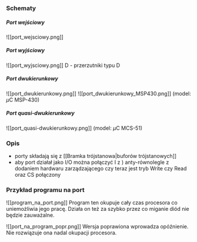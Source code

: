 ### Schematy
##### Port wejściowy
![[port_wejsciowy.png]]

##### Port wyjściowy
![[port_wyjsciowy.png]]
D - przerzutniki typu D

##### Port dwukierunkowy
![[port_dwukierunkowy.png]]
![[port_dwukierunkowy_MSP430.png]]
(model: $\mu$C MSP-430)

##### Port quasi-dwukierunkowy
![[port_quasi-dwukierunkowy.png]]
(model: $\mu$C MCS-51)

### Opis
- porty składają się z [[Bramka trójstanowa|buforów trójstanowych]]
- aby port działał jako I/O można połączyć I z ) anty-równolegle z dodaniem hardwaru zarządzającego czy teraz jest tryb Write czy Read oraz CS połączony

### Przykład programu na port
![[program_na_port.png]]
Program ten okupuje cały czas procesora co uniemożliwia jego pracę. Działa on też za szybko przez co miganie diód nie będzie zauważalne.

![[port_na_program_popr.png]]
Wersja poprawiona wprowadza opóźnienie. Nie rozwiązuje ona nadal okupacji procesora.